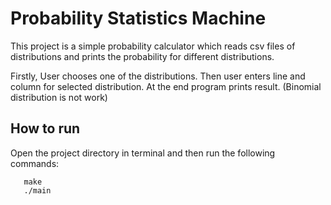 # Probability Statistics Machine

This project is a simple probability calculator which reads csv files of distributions and prints the probability for different distributions.

Firstly, User chooses one of the distributions. Then user enters line and column for selected distribution. At the end program prints result. 
(Binomial distribution is not work)

## How to run

Open the project directory in terminal and then run the following commands:

```
   make
   ./main
	
```
